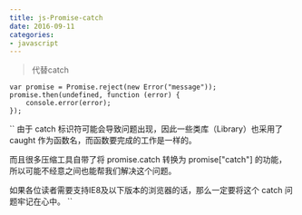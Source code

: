 ```yaml
---
title: js-Promise-catch
date: 2016-09-11
categories: 
- javascript
---
```


> 代替catch

```
var promise = Promise.reject(new Error("message"));
promise.then(undefined, function (error) {
    console.error(error);
});
```


``
由于 catch 标识符可能会导致问题出现，因此一些类库（Library）也采用了 caught 作为函数名，而函数要完成的工作是一样的。

而且很多压缩工具自带了将 promise.catch 转换为 promise["catch"] 的功能， 所以可能不经意之间也能帮我们解决这个问题。

如果各位读者需要支持IE8及以下版本的浏览器的话，那么一定要将这个 catch 问题牢记在心中。
``
